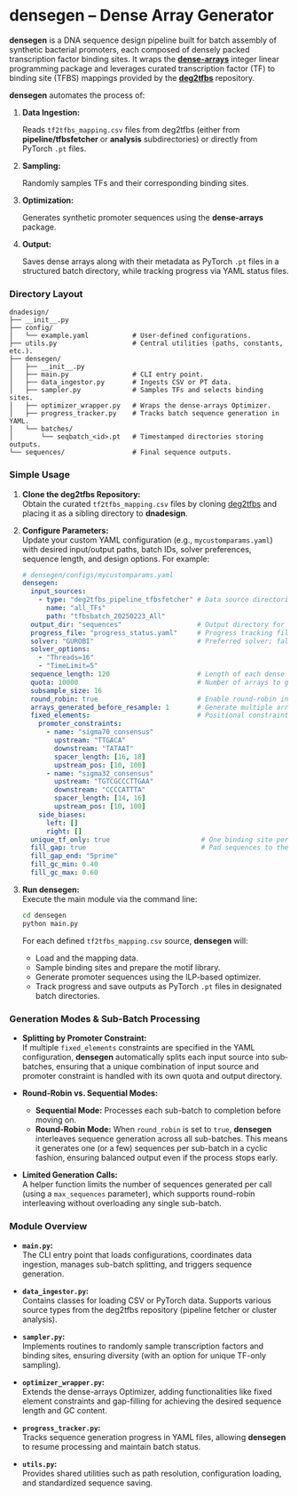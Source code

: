 # densegen – Dense Array Generator

**densegen** is a DNA sequence design pipeline built for batch assembly of synthetic bacterial promoters, each composed of densely packed transcription factor binding sites. It wraps the [**dense-arrays**](https://github.com/e-south/dense-arrays) integer linear programming package and leverages curated transcription factor (TF) to binding site (TFBS) mappings provided by the [**deg2tfbs**](https://github.com/e-south/deg2tfbs) repository.

**densegen** automates the process of:
1. **Data Ingestion:**
  
    Reads `tf2tfbs_mapping.csv` files from deg2tfbs (either from **pipeline/tfbsfetcher** or **analysis** subdirectories) or directly from PyTorch `.pt` files.

2.  **Sampling:**
  
    Randomly samples TFs and their corresponding binding sites.

3. **Optimization:** 

    Generates synthetic promoter sequences using the **dense-arrays** package.

4. **Output:** 
  
    Saves dense arrays along with their metadata as PyTorch `.pt` files in a structured batch directory, while tracking progress via YAML status files.

### Directory Layout

```plaintext
dnadesign/
├── __init__.py               
├── config/
│   └── example.yaml           # User-defined configurations.
├── utils.py                   # Central utilities (paths, constants, etc.).
├── densegen/
│   ├── __init__.py            
│   ├── main.py                # CLI entry point.
│   ├── data_ingestor.py       # Ingests CSV or PT data.
│   ├── sampler.py             # Samples TFs and selects binding sites.
│   ├── optimizer_wrapper.py   # Wraps the dense-arrays Optimizer.
│   ├── progress_tracker.py    # Tracks batch sequence generation in YAML.
│   └── batches/
│       └── seqbatch_<id>.pt   # Timestamped directories storing outputs.
└── sequences/                 # Final sequence outputs.
```

### Simple Usage

1. **Clone the deg2tfbs Repository:**  
   Obtain the curated `tf2tfbs_mapping.csv` files by cloning [deg2tfbs](https://github.com/e-south/deg2tfbs) and placing it as a sibling directory to **dnadesign**.

2. **Configure Parameters:**  
   Update your custom YAML configuration (e.g., `mycustomparams.yaml`) with desired input/output paths, batch IDs, solver preferences, sequence length, and design options. For example:

    ```yaml
    # densegen/configs/mycustomparams.yaml
    densegen:
      input_sources:
        - type: "deg2tfbs_pipeline_tfbsfetcher" # Data source directories (from deg2tfbs).
          name: "all_TFs"
          path: "tfbsbatch_20250223_All"
      output_dir: "sequences"                   # Output directory for generated sequences.           
      progress_file: "progress_status.yaml"     # Progress tracking file.  
      solver: "GUROBI"                          # Preferred solver; falls back to CBC if necessary.  
      solver_options:
        - "Threads=16"
        - "TimeLimit=5"
      sequence_length: 120                      # Length of each dense array.                         
      quota: 10000                              # Number of arrays to generate per batch.        
      subsample_size: 16
      round_robin: true                         # Enable round-robin interleaving among sub-batches.
      arrays_generated_before_resample: 1       # Generate multiple arrays per TF–TFBS sample.       
      fixed_elements:                           # Positional constraints for promoter design.
        promoter_constraints:
          - name: "sigma70_consensus"
            upstream: "TTGACA"
            downstream: "TATAAT"
            spacer_length: [16, 18]
            upstream_pos: [10, 100]
          - name: "sigma32_consensus"
            upstream: "TGTCGCCCTTGAA"
            downstream: "CCCCATTTA"
            spacer_length: [14, 16]
            upstream_pos: [10, 100]
        side_biases:
          left: []
          right: []
      unique_tf_only: true                       # One binding site per TF per sequence.
      fill_gap: true                             # Pad sequences to the desired length.
      fill_gap_end: "5prime"     
      fill_gc_min: 0.40
      fill_gc_max: 0.60
    ```

3. **Run densegen:**  
   Execute the main module via the command line:
   ```bash
   cd densegen
   python main.py
   ```

   For each defined `tf2tfbs_mapping.csv` source, **densegen** will:
   - Load and the mapping data.
   - Sample binding sites and prepare the motif library.
   - Generate promoter sequences using the ILP-based optimizer.
   - Track progress and save outputs as PyTorch `.pt` files in designated batch directories.

### Generation Modes & Sub-Batch Processing

- **Splitting by Promoter Constraint:**  
  If multiple `fixed_elements` constraints are specified in the YAML configuration, **densegen** automatically splits each input source into sub‐batches, ensuring that a unique combination of input source and promoter constraint is handled with its own quota and output directory.

- **Round-Robin vs. Sequential Modes:**  
  - **Sequential Mode:** Processes each sub-batch to completion before moving on.
  - **Round-Robin Mode:** When `round_robin` is set to `true`, **densegen** interleaves sequence generation across all sub-batches. This means it generates one (or a few) sequences per sub-batch in a cyclic fashion, ensuring balanced output even if the process stops early.

- **Limited Generation Calls:**  
  A helper function limits the number of sequences generated per call (using a `max_sequences` parameter), which supports round-robin interleaving without overloading any single sub-batch.

### Module Overview

- **`main.py`:**  
  The CLI entry point that loads configurations, coordinates data ingestion, manages sub-batch splitting, and triggers sequence generation.

- **`data_ingestor.py`:**  
  Contains classes for loading CSV or PyTorch data. Supports various source types from the deg2tfbs repository (pipeline fetcher or cluster analysis).

- **`sampler.py`:**  
  Implements routines to randomly sample transcription factors and binding sites, ensuring diversity (with an option for unique TF-only sampling).

- **`optimizer_wrapper.py`:**  
  Extends the dense-arrays Optimizer, adding functionalities like fixed element constraints and gap-filling for achieving the desired sequence length and GC content.

- **`progress_tracker.py`:**  
  Tracks sequence generation progress in YAML files, allowing **densegen** to resume processing and maintain batch status.

- **`utils.py`:**  
  Provides shared utilities such as path resolution, configuration loading, and standardized sequence saving.
